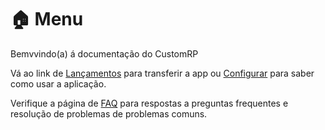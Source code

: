 # 🏠 Menu

Bemvvindo(a) á documentação do CustomRP

Vá ao link de [Lançamentos](https://github.com/maximmax42/Discord-CustomRP/releases) para transferir a app ou [Configurar](setting-up.md) para saber como usar a aplicação.

Verifique a página de [FAQ](faq.md) para respostas a preguntas frequentes e resolução de problemas de problemas comuns.
